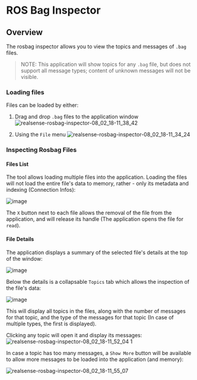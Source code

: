 # ROS Bag Inspector



## Overview

The rosbag inspector allows you to view the topics and messages of `.bag` files.

> NOTE: This application will show topics for any `.bag` file, but does not support all message types; content of unknown messages will not be visible.


### Loading files

Files can be loaded by either:
1. Drag and drop `.bag` files to the application window
   ![realsense-rosbag-inspector-08_02_18-11_38_42](https://user-images.githubusercontent.com/22654243/35965851-cbc7ac3c-0cc4-11e8-8d9e-163c87b00482.gif)

2. Using the `File` menu
    ![realsense-rosbag-inspector-08_02_18-11_34_24](https://user-images.githubusercontent.com/22654243/35965602-18e47c1c-0cc4-11e8-8e08-677b5e876d85.gif)

### Inspecting Rosbag Files
#### Files List

The tool allows loading multiple files into the application. Loading the files will not load the entire file's data to memory, rather - only its metadata and indexing (Connection Infos):

![image](https://user-images.githubusercontent.com/22654243/35966006-47fd1e4a-0cc5-11e8-9c42-2f70ce63dc89.png)

The `X` button next to each file allows the removal of the file from the application, and will release its handle (The application opens the file for `read`).

#### File Details

The application displays a summary of the selected file's details at the top of the window:

![image](https://user-images.githubusercontent.com/22654243/35965911-f4e3833e-0cc4-11e8-8129-fceaf442ac21.png)

Below the details is a collapsable `Topics` tab which allows the inspection of the file's data:

![image](https://user-images.githubusercontent.com/22654243/35966960-11e5d0ce-0cc8-11e8-8ba8-371ec5ca51ec.png)

This will display all topics in the files, along with the number of messages for that topic, and the type of the messages for that topic (In case of multiple types, the first is displayed).

Clicking any topic will open it and display its messages:
![realsense-rosbag-inspector-08_02_18-11_52_04 1](https://user-images.githubusercontent.com/22654243/35966514-a99e8a7a-0cc6-11e8-9088-9afb31ec4383.gif)

In case a topic has too many messages, a `Show More` button will be available to allow more messages to be loaded into the application (and memory):


![realsense-rosbag-inspector-08_02_18-11_55_07](https://user-images.githubusercontent.com/22654243/35966651-263d4ddc-0cc7-11e8-9c66-d81ff4f91e40.gif)
